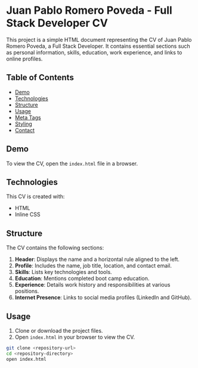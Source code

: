 # Juan Pablo Romero Poveda - Full Stack Developer CV

This project is a simple HTML document representing the CV of Juan Pablo Romero Poveda, a Full Stack Developer. It contains essential sections such as personal information, skills, education, work experience, and links to online profiles.

## Table of Contents

- [Demo](#demo)
- [Technologies](#technologies)
- [Structure](#structure)
- [Usage](#usage)
- [Meta Tags](#meta-tags)
- [Styling](#styling)
- [Contact](#contact)

## Demo

To view the CV, open the `index.html` file in a browser.

## Technologies

This CV is created with:

- HTML
- Inline CSS

## Structure

The CV contains the following sections:

1. **Header**: Displays the name and a horizontal rule aligned to the left.
2. **Profile**: Includes the name, job title, location, and contact email.
3. **Skills**: Lists key technologies and tools.
4. **Education**: Mentions completed boot camp education.
5. **Experience**: Details work history and responsibilities at various positions.
6. **Internet Presence**: Links to social media profiles (LinkedIn and GitHub).

## Usage

1. Clone or download the project files.
2. Open `index.html` in your browser to view the CV.

```bash
git clone <repository-url>
cd <repository-directory>
open index.html
```
